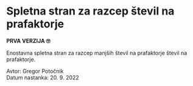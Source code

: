# Spletna stran za razcep števil na prafaktorje

**PRVA VERZIJA 🙄**

Enostavna spletna stran za razcep manjših števil na prafaktorje števil na prafaktorje.

Avtor: Gregor Potočnik <br/>
Datum nastanka: 20. 9. 2022

